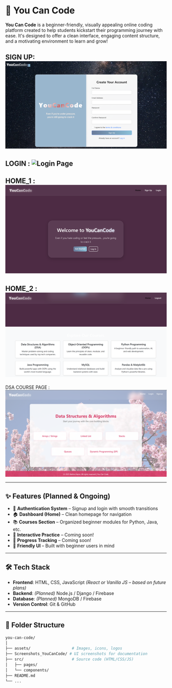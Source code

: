 # 🚀 You Can Code

**You Can Code** is a beginner-friendly, visually appealing online coding platform created to help students kickstart their programming journey with ease. It's designed to offer a clean interface, engaging content structure, and a motivating environment to learn and grow!

SIGN UP:
![Signup Page](https://github.com/nethraharini/you-can-code/blob/main/Screenshots_YouCanCode/Signup_1.png)
---
LOGIN :
![Login Page](https://github.com/nethraharini/you-can-code/blob/main/Screenshots_YouCanCode/login_1.png)
---
HOME_1 :
![Home Page](https://github.com/nethraharini/you-can-code/blob/main/Screenshots_YouCanCode/Home_1.png)
---

HOME_2 :
![Home Page](https://github.com/nethraharini/you-can-code/blob/main/Screenshots_YouCanCode/Home_2.png)
---

DSA COURSE PAGE :
![DSA Page](https://github.com/nethraharini/you-can-code/blob/main/Screenshots_YouCanCode/Course_DSA.png)

---

## ✨ Features (Planned & Ongoing)

- 🔐 **Authentication System** – Signup and login with smooth transitions  
- 🏠 **Dashboard (Home)** – Clean homepage for navigation  
- 📚 **Courses Section** – Organized beginner modules for Python, Java, etc.  
- 🧠 **Interactive Practice** – Coming soon!  
- 🧾 **Progress Tracking** – Coming soon!  
- 🌈 **Friendly UI** – Built with beginner users in mind  

---

## 🛠️ Tech Stack

- **Frontend**: HTML, CSS, JavaScript *(React or Vanilla JS – based on future plans)*  
- **Backend**: *(Planned)* Node.js / Django / Firebase  
- **Database**: *(Planned)* MongoDB / Firebase  
- **Version Control**: Git & GitHub  

---

## 📂 Folder Structure

```bash
you-can-code/
│
├── assets/                  # Images, icons, logos
├── Screenshots_YouCanCode/ # UI screenshots for documentation
├── src/                     # Source code (HTML/CSS/JS)
│   ├── pages/
│   └── components/
├── README.md
└── ...
